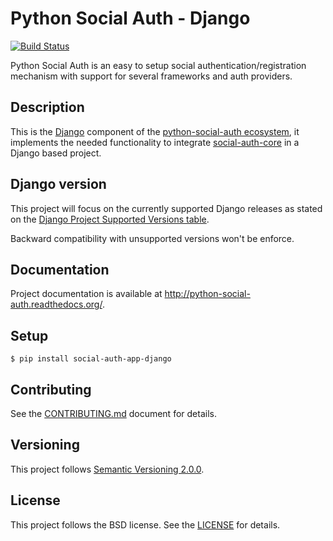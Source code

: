 # Python Social Auth - Django

[![Build Status](https://travis-ci.org/python-social-auth/social-app-django.svg?branch=master)](https://travis-ci.org/python-social-auth/social-app-django)

Python Social Auth is an easy to setup social authentication/registration
mechanism with support for several frameworks and auth providers.

## Description

This is the [Django](https://www.djangoproject.com/) component of the
[python-social-auth ecosystem](https://github.com/python-social-auth/social-core),
it implements the needed functionality to integrate
[social-auth-core](https://github.com/python-social-auth/social-core)
in a Django based project.

## Django version

This project will focus on the currently supported Django releases as
stated on the [Django Project Supported Versions table](https://www.djangoproject.com/download/#supported-versions).

Backward compatibility with unsupported versions won't be enforce.

## Documentation

Project documentation is available at http://python-social-auth.readthedocs.org/.

## Setup

```shell
$ pip install social-auth-app-django
```

## Contributing

See the [CONTRIBUTING.md](CONTRIBUTING.md) document for details.

## Versioning

This project follows [Semantic Versioning 2.0.0](http://semver.org/spec/v2.0.0.html).

## License

This project follows the BSD license. See the [LICENSE](LICENSE) for details.
